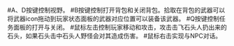 #A、D按键控制视野。
#B按键控制打开背包和关闭背包。拾取在背包的武器可以将武器icon拖动到玩家状态面板的武器对应位置可以装备该武器。
#Q按键控制任务面板的打开与关闭。
#鼠标左击控制玩家移动和攻击，攻击击飞石头人扔出来的石头，如果石头击中石头人野怪会对其造成伤害。
#鼠标右击实现与NPC对话。

